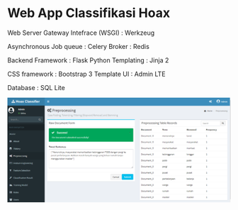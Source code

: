 # Web App Classifikasi Hoax

Web Server Gateway Intefrace (WSGI) : Werkzeug

Asynchronous Job queue              : Celery 
Broker                              : Redis

Backend Framework                   : Flask 
Python Templating                   : Jinja 2

CSS framework                       : Bootstrap 3
Template UI                         : Admin LTE

Database                            : SQL Lite


![alt text](https://raw.githubusercontent.com/Muhammad-Yunus/Neural-Network/3e525b93483116e4518e322dde20bb8c4b2c4b84/3.%20Convolutional%20Neural%20Network/WebApp/Screenshot.PNG)
